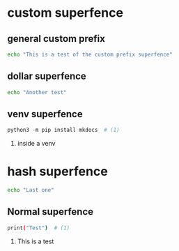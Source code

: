 # custom superfence

## general custom prefix

```bash prefix="pi@raspberrypi"
echo "This is a test of the custom prefix superfence"
```

## dollar superfence

```bash dollar title="Dollar superfence"
echo "Another test"
```

## venv superfence

```py venv
python3 -m pip install mkdocs  # (1)
```

1. inside a venv

# hash superfence

```bash hash
echo "Last one"
```


## Normal superfence

```bash title="This is a simple code fence"
print("Test")  # (1)
```

1. This is a test
